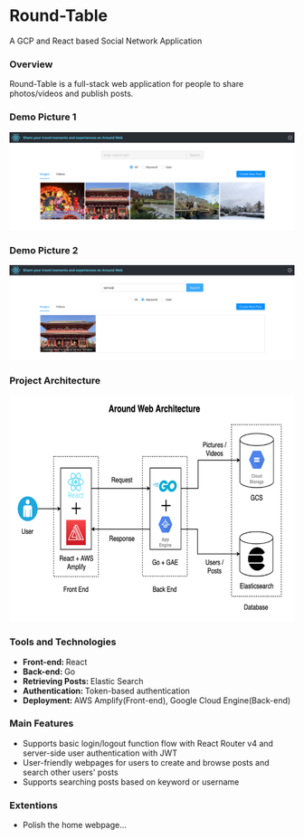 # Round-Table
A GCP and React based Social Network Application

### Overview
Round-Table is a full-stack web application for people to share photos/videos and publish posts.

### Demo Picture 1
<p align="center"><img src="pictures/demo-1.png" alt="Demo Picture 1"></p>

### Demo Picture 2
<p align="center"><img src="pictures/demo-2.png" alt="Demo Picture 2"></p>

### Project Architecture

<p align="center"><img src="pictures/web-architecture.png" alt="Project Architecture" width="700" height="400"></p>

### Tools and Technologies

* <strong>Front-end: </strong>React
* <strong>Back-end: </strong>Go
* <strong>Retrieving Posts: </strong>Elastic Search
* <strong>Authentication: </strong>Token-based authentication
* <strong>Deployment: </strong>AWS Amplify(Front-end), Google Cloud Engine(Back-end)

### Main Features
* Supports basic login/logout function flow with React Router v4 and server-side user authentication with JWT
* User-friendly webpages for users to create and browse posts and search other users' posts
* Supports searching posts based on keyword or username

### Extentions
* Polish the home webpage...
